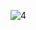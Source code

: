 ![4](https://user-images.githubusercontent.com/30422190/87223161-00b74700-c351-11ea-9f81-6069876486e9.png)
